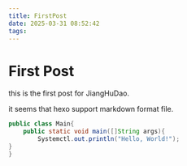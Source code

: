 ```yaml
---
title: FirstPost
date: 2025-03-31 08:52:42
tags:
---
```

# First Post
this is the first post for JiangHuDao.

it seems that hexo support markdown format file.

``` java
public class Main{
    public static void main([]String args){
        Systemctl.out.println("Hello, World!");
}
}
```
